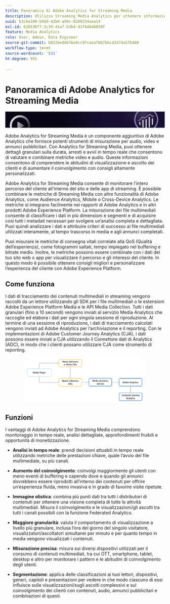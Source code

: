```yaml
---
title: Panoramica di Adobe Analytics for Streaming Media
description: Utilizza Streaming Media Analytics per ottenere informazioni approfondite su contenuti, audio e annunci pubblicitari.
uuid: b3cbe240-b94d-42b8-a99c-0280334aaa14
exl-id: 826530f7-2c39-41ef-b3b4-d3f44b46858f
feature: Media Analytics
role: User, Admin, Data Engineer
source-git-commit: b022bed6b7be0cc97caaaf6b7bbc42474a57b400
workflow-type: tm+mt
source-wordcount: '531'
ht-degree: 95%

---
```


# Panoramica di Adobe Analytics for Streaming Media

![Banner](./assets/media_analytics_banner.png)

Adobe Analytics for Streaming Media è un componente aggiuntivo di Adobe Analytics che fornisce potenti strumenti di misurazione per audio, video e annunci pubblicitari. Con Analytics for Streaming Media, puoi ottenere dettagli granulari sulla durata, arresti e avvii in tempo reale che consentono di valutare e combinare metriche video e audio. Queste informazioni consentono di comprendere le abitudini di visualizzazione e ascolto dei clienti e di aumentare il coinvolgimento con consigli altamente personalizzati.

Adobe Analytics for Streaming Media consente di monitorare l’intero percorso del cliente all’interno del sito e delle app di streaming. È possibile combinare le metriche di Streaming Media con altre funzionalità di Adobe Analytics, come Audience Analytics, Mobile o Cross-Device Analytics. Le metriche si integrano facilmente nei rapporti di Adobe Analytics e in altri prodotti Adobe Experience Platform. La misurazione dei file multimediali consente di classificare i dati in più dimensioni e segmenti e di acquisire così tutti i metadati necessari per svolgere un’analisi completa e dettagliata. Puoi quindi analizzare i dati e attribuire criteri di successo ai file multimediali utilizzati interamente, al tempo trascorso in media e agli annunci completati.

Puoi misurare le metriche di consegna vitali correlate alla QoS (Qualità dell’esperienza), come fotogrammi saltati, tempo impiegato nel buffering e bitrate medio. Inoltre, le metriche possono essere combinate con i dati del tuo sito web o app per visualizzare il percorso e gli interessi del cliente. In questo modo è possibile ottenere consigli migliori e personalizzare l’esperienza del cliente con Adobe Experience Platform.

## Come funziona

I dati di tracciamento dei contenuti multimediali in streaming vengono raccolti da un lettore utilizzando gli SDK per i file multimediali o le estensioni Adobe Experience Platform Media e le API Media Collection. Tutti i dati granulari (fino a 10 secondi) vengono inviati al servizio Media Analytics che raccoglie ed elabora i dati per ogni singola sessione di riproduzione. Al termine di una sessione di riproduzione, i dati di tracciamento calcolati vengono inviati ad Adobe Analytics per l’archiviazione e il reporting. Con le implementazioni di Adobe Customer Journey Analytics (CJA), i dati possono essere inviati a CJA utilizzando il Connettore dati di Analytics (ADC), in modo che i clienti possano utilizzare CJA come strumento di reporting.

<!-- ![streaming media process](./assets/streaming-process1.png) -->

<div style="text-align: center;">
<img src="./assets/streaming-process1.png" alt="Processo di Streaming media" width="75%">
</div>

## Funzioni

I vantaggi di Adobe Analytics for Streaming Media comprendono monitoraggio in tempo reale, analisi dettagliate, approfondimenti fruibili e opportunità di monetizzazione.

* **Analisi in tempo reale**: prendi decisioni attuabili in tempo reale utilizzando metriche delle prestazioni chiave, quale l’avvio del file multimediale, su più canali.

* **Aumento del coinvolgimento**: coinvolgi maggiormente gli utenti con meno eventi di buffering e capendo dove e quando gli annunci dovrebbero essere riprodotti all’interno dei contenuti per offrire un’esperienza fluida, meno invasiva e in grado di favorire visite ripetute.

* **Immagine olistica**: combina più punti dati tra tutti i distributori di contenuti per ottenere una visione completa di tutte le attività multimediali. Misura il coinvolgimento e le visualizzazioni/gli ascolti tra tutti i canali possibili con la funzione Federated Analytics.

* **Maggiore granularità**: valuta il comportamento di visualizzazione a livello più granulare, inclusa l’ora del giorno del singolo visitatore, visualizzatori/ascoltatori simultanei per minuto e per quanto tempo in media vengono visualizzati i contenuti.

* **Misurazione precisa**: misura sui diversi dispositivi utilizzati per il consumo di contenuti multimediali, tra cui OTT, smartphone, tablet, desktop e altro per monitorare i pattern e le abitudini di coinvolgimento degli utenti.

* **Segmentazione**: applica delle classificazioni ai tuoi lettori, dispositivi, generi, capitoli e presentazioni per vedere in che modo ciascuno di essi influisce sulle visualizzazioni/sugli ascolti complessivi e sul coinvolgimento dei clienti con contenuti, audio, annunci pubblicitari e combinazioni di questi.
